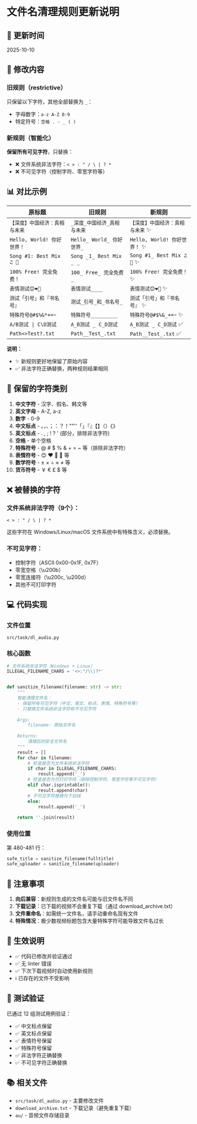 # 文件名清理规则更新说明

## 📅 更新时间
2025-10-10

## 🔄 修改内容

### 旧规则（restrictive）
只保留以下字符，其他全部替换为 `_`：
- 字母数字：`a-z A-Z 0-9`
- 特定符号：`空格 . - _ ( )`

### 新规则（智能化）
**保留所有可见字符**，只替换：
- ❌ 文件系统非法字符：`< > : " / \ | ? *`
- ❌ 不可见字符（控制字符、零宽字符等）

## 📊 对比示例

| 原标题 | 旧规则 | 新规则 |
|--------|--------|--------|
| `【深度】中国经济：真相与未来` | `_深度_中国经济_真相与未来` | `【深度】中国经济：真相与未来` ✨ |
| `Hello, World! 你好世界！` | `Hello_ World_ 你好世界_` | `Hello, World! 你好世界！` ✨ |
| `Song #1: Best Mix ♫ 🎵` | `Song _1_ Best Mix _ _` | `Song #1_ Best Mix ♫ 🎵` ✨ |
| `100% Free! 完全免费！` | `100_ Free_ 完全免费_` | `100% Free! 完全免费！` ✨ |
| `表情测试😊❤️🎉` | `表情测试____` | `表情测试😊❤️🎉` ✨ |
| `测试「引号」和『书名号』` | `测试_引号_和_书名号_` | `测试「引号」和『书名号』` ✨ |
| `特殊符号@#$%&*+=~` | `特殊符号_________` | `特殊符号@#$%&_+=~` ✨ |
| `A/B测试 \| C\D测试` | `A_B测试 _ C_D测试` | `A_B测试 _ C_D测试` ✅ |
| `Path<>Test?.txt` | `Path__Test_.txt` | `Path__Test_.txt` ✅ |

**说明：**
- ✨ 新规则更好地保留了原始内容
- ✅ 非法字符正确替换，两种规则结果相同

## 🎯 保留的字符类别

1. **中文字符** - 汉字、假名、韩文等
2. **英文字母** - A-Z, a-z
3. **数字** - 0-9
4. **中文标点** - 。，、；：？！""''「」『』【】（）《》
5. **英文标点** - . , ; ! ? ' (部分，排除非法字符)
6. **空格** - 单个空格
7. **特殊符号** - @ # $ % & + = ~ 等（排除非法字符）
8. **表情符号** - 😊 ❤️ 🎉 🎵 等
9. **数学符号** - ± × ÷ ≈ ≠ 等
10. **货币符号** - ￥ € £ $ 等

## ❌ 被替换的字符

### 文件系统非法字符（9个）：
```
< > : " / \ | ? *
```

这些字符在 Windows/Linux/macOS 文件系统中有特殊含义，必须替换。

### 不可见字符：
- 控制字符（ASCII 0x00-0x1F, 0x7F）
- 零宽空格（\u200b）
- 零宽连接符（\u200c, \u200d）
- 其他不可打印字符

## 💻 代码实现

### 文件位置
`src/task/dl_audio.py`

### 核心函数
```python
# 文件系统非法字符（Windows + Linux）
ILLEGAL_FILENAME_CHARS = '<>:"/\\|?*'


def sanitize_filename(filename: str) -> str:
    """
    智能清理文件名：
    - 保留所有可见字符（中文、英文、标点、表情、特殊符号等）
    - 只替换文件系统非法字符和不可见字符
    
    Args:
        filename: 原始文件名
    
    Returns:
        清理后的安全文件名
    """
    result = []
    for char in filename:
        # 检查是否为文件系统非法字符
        if char in ILLEGAL_FILENAME_CHARS:
            result.append('_')
        # 检查是否为可打印字符（排除控制字符、零宽字符等不可见字符）
        elif char.isprintable():
            result.append(char)
        # 不可见字符替换为下划线
        else:
            result.append('_')
    
    return ''.join(result)
```

### 使用位置
第 480-481 行：
```python
safe_title = sanitize_filename(fulltitle)
safe_uploader = sanitize_filename(uploader)
```

## 📝 注意事项

1. **向后兼容**：新规则生成的文件名可能与旧文件名不同
2. **下载记录**：已下载的视频不会重复下载（通过 download_archive.txt）
3. **文件重命名**：如需统一文件名，请手动重命名现有文件
4. **特殊情况**：极少数视频标题包含大量特殊字符可能导致文件名过长

## 🚀 生效说明

- ✅ 代码已修改并验证通过
- ✅ 无 linter 错误
- ✅ 下次下载视频时自动使用新规则
- ℹ️ 已存在的文件不受影响

## 🧪 测试验证

已通过 12 组测试用例验证：
- ✅ 中文标点保留
- ✅ 英文标点保留
- ✅ 表情符号保留
- ✅ 特殊符号保留
- ✅ 非法字符正确替换
- ✅ 不可见字符正确替换

## 📚 相关文件

- `src/task/dl_audio.py` - 主要修改文件
- `download_archive.txt` - 下载记录（避免重复下载）
- `au/` - 音频文件存储目录



